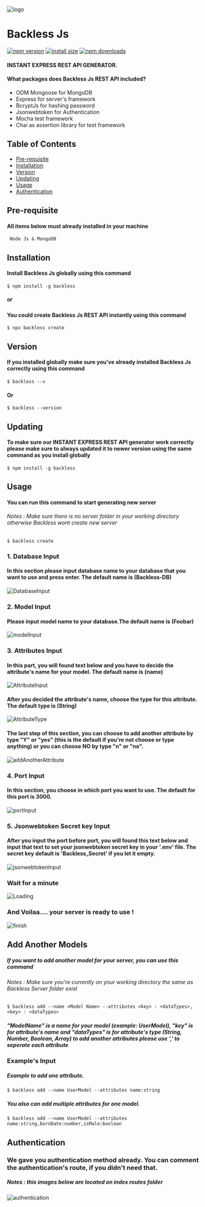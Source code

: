 ![logo](./src/assets/Logo.png)
# Backless Js

[![npm version](https://img.shields.io/npm/v/backless)](https://www.npmjs.com/package/backless) [![install size](https://packagephobia.now.sh/badge?p=backless)](https://packagephobia.now.sh/result?p=backless) [![npm downloads](https://img.shields.io/npm/dm/backless.svg?style=flat-square)](https://npm-stat.com/charts.html?package=backless)

#### INSTANT EXPRESS REST API GENERATOR. 

#### What packages does Backless Js REST API included?
 - ODM Mongoose for MongoDB
 - Express for server's framework
 - BcryptJs for hashing password
 - Jsonwebtoken for Authentication
 - Mocha test framework
 - Chai as assertion library for test framework 


## Table of Contents
* [Pre-requisite](#Pre-requisite)
* [Installation](#installation)
* [Version](#version)
* [Updating](#update)
* [Usage](#usage)
* [Authentication](#authentication)


## Pre-requisite
#### All items below must already installed in your machine
```shell
 Node Js & MongoDB 
```

## Installation

#### Install Backless Js globally using this command

```shell
$ npm install -g backless
```
##### or
#### You could create Backless Js REST API instantly using this command

```shell
$ npx backless create
```
## Version

#### If you installed globally make sure you've already installed Backless Js correctly using this command 

```shell
$ backless --v
```
#### Or

```shell
$ backless --version
```

## Updating

#### To make sure our INSTANT EXPRESS REST API generator work correctly please make sure to always updated it to newer version using the same command as you install globally

```shell
$ npm install -g backless
```

## Usage

#### You can run this command to start generating new server

###### Notes : Make sure there is no server folder in your working directory otherwise Backless wont create new server

```shell
$ backless create
```
### 1. Database Input

#### In this section please input database name to your database that you want to use and press enter. The default name is (Backless-DB)
![DatabaseInput](./src/assets/databaseInput.png)

### 2. Model Input

#### Please input model name to your database.The default name is (Foobar)
![modelInput](./src/assets/modelInput.png)

### 3. Attributes Input
#### In this part, you will found text below and you have to decide the attribute's name for your model. The default name is (name)
![AttributeInput](./src/assets/AttributeInput.png)

#### After you decided the attribute's name, choose the type for this attribute. The default type is (String)
![AttributeType](./src/assets/AttributeType.png)

#### The last step of this section, you can choose to add another attribute by type "Y" or "yes" (this is the default if you're not choose or type anything) or you can choose NO by type  "n" or "no". 
![addAnotherAttribute](./src/assets/addAnotherAttribute.png)

### 4. Port Input
#### In this section, you choose in which port you want to use. The default for this port is 3000. 
![portInput](./src/assets/portInput.png)

### 5. Jsonwebtoken Secret key Input
#### After you input the port before port, you will found this text below and input that text to set your jsonwebtoken secret key in your '.env' file. The secret key default is 'Backless_Secret' if you let it empty.
![jsonwebtokenInput](./src/assets/jsonwebtokenInput.png)

### Wait for a minute
![Loading](./src/assets/Loading.png)

### And Voilaa.... your server is ready to use !
![finish](./src/assets/finish.png)

## Add Another Models

##### If you want to add another model for your server, you can use this command
###### Notes : Make sure you're currently on your working directory the same as Backless Server folder exist

```shell
$ backless add --name <Model Name> --attributes <key> : <dataTypes>,<key> : <dataTypes>
```
##### "ModelName" is a name for your model (example: UserModel), "key" is for attribute's name and "dataTypes" is for attribute's type (String, Number, Boolean, Array) to add another attributes please use ',' to seperate each attribute

### Example's Input

##### Example to add one attribute.
```shell
$ backless add --name UserModel --attributes name:string
```

##### You also can add multiple attributes for one model.
```shell
$ backless add --name UserModel --attributes name:string,bornDate:number,isMale:boolean
```

## Authentication

### We gave you authentication method already. You can comment the authentication's route, if you didn't need that.
##### Notes : this images below are located on index routes folder

![authentication](./src/assets/authentication.png)

